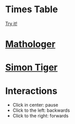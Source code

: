 # Times Table

[Try it!](https://christernilsson.github.io/Lab/2018/048-Times-Tables)

# [Mathologer](https://www.youtube.com/watch?v=qhbuKbxJsk8)
# [Simon Tiger](https://www.youtube.com/watch?v=WDYiBnij2wY)

# Interactions

* Click in center: pause
* Click to the left: backwards
* Click to the right: forwards